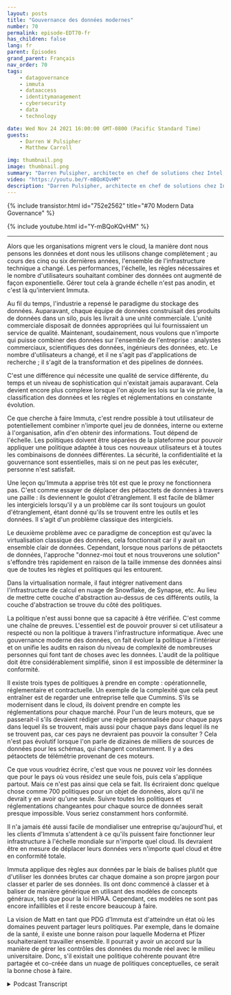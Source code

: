 ```yaml
---
layout: posts
title: "Gouvernance des données modernes"
number: 70
permalink: episode-EDT70-fr
has_children: false
lang: fr
parent: Épisodes
grand_parent: Français
nav_order: 70
tags:
    - datagovernance
    - immuta
    - dataaccess
    - identitymanagement
    - cybersecurity
    - data
    - technology

date: Wed Nov 24 2021 16:00:00 GMT-0800 (Pacific Standard Time)
guests:
    - Darren W Pulsipher
    - Matthew Carroll

img: thumbnail.png
image: thumbnail.png
summary: "Darren Pulsipher, architecte en chef de solutions chez Intel, discute de la réalité et de l'avenir de la gouvernance moderne des données avec Matthew Carroll, PDG d'Immuta."
video: "https://youtu.be/Y-mBQoKQvHM"
description: "Darren Pulsipher, architecte en chef de solutions chez Intel, discute de la réalité et de l'avenir de la gouvernance moderne des données avec Matthew Carroll, PDG d'Immuta."
---
```


<div>
{% include transistor.html id="752e2562" title="#70 Modern Data Governance" %}

{% include youtube.html id="Y-mBQoKQvHM" %}
</div>

---

Alors que les organisations migrent vers le cloud, la manière dont nous pensons les données et dont nous les utilisons change complètement ; au cours des cinq ou six dernières années, l'ensemble de l'infrastructure technique a changé. Les performances, l'échelle, les règles nécessaires et le nombre d'utilisateurs souhaitant combiner des données ont augmenté de façon exponentielle. Gérer tout cela à grande échelle n'est pas anodin, et c'est là qu'intervient Immuta.

Au fil du temps, l'industrie a repensé le paradigme du stockage des données. Auparavant, chaque équipe de données construisait des produits de données dans un silo, puis les livrait à une unité commerciale. L'unité commerciale disposait de données appropriées qui lui fournissaient un service de qualité. Maintenant, soudainement, nous voulons que n'importe qui puisse combiner des données sur l'ensemble de l'entreprise : analystes commerciaux, scientifiques des données, ingénieurs des données, etc. Le nombre d'utilisateurs a changé, et il ne s'agit pas d'applications de recherche ; il s'agit de la transformation et des pipelines de données.

C'est une différence qui nécessite une qualité de service différente, du temps et un niveau de sophistication qui n'existait jamais auparavant. Cela devient encore plus complexe lorsque l'on ajoute les lois sur la vie privée, la classification des données et les règles et réglementations en constante évolution.

Ce que cherche à faire Immuta, c'est rendre possible à tout utilisateur de potentiellement combiner n'importe quel jeu de données, interne ou externe à l'organisation, afin d'en obtenir des informations. Tout dépend de l'échelle. Les politiques doivent être séparées de la plateforme pour pouvoir appliquer une politique adaptée à tous ces nouveaux utilisateurs et à toutes les combinaisons de données différentes. La sécurité, la confidentialité et la gouvernance sont essentielles, mais si on ne peut pas les exécuter, personne n'est satisfait.

Une leçon qu'Immuta a apprise très tôt est que le proxy ne fonctionnera pas. C'est comme essayer de déplacer des pétaoctets de données à travers une paille : ils deviennent le goulot d'étranglement. Il est facile de blâmer les intergiciels lorsqu'il y a un problème car ils sont toujours un goulot d'étranglement, étant donné qu'ils se trouvent entre les outils et les données. Il s'agit d'un problème classique des intergiciels.

Le deuxième problème avec ce paradigme de conception est qu'avec la virtualisation classique des données, cela fonctionnait car il y avait un ensemble clair de données. Cependant, lorsque nous parlons de pétaoctets de données, l'approche "donnez-moi tout et nous trouverons une solution" s'effondre très rapidement en raison de la taille immense des données ainsi que de toutes les règles et politiques qui les entourent.

Dans la virtualisation normale, il faut intégrer nativement dans l'infrastructure de calcul en nuage de Snowflake, de Synapse, etc. Au lieu de mettre cette couche d'abstraction au-dessus de ces différents outils, la couche d'abstraction se trouve du côté des politiques.

La politique n'est aussi bonne que sa capacité à être vérifiée. C'est comme une chaîne de preuves. L'essentiel est de pouvoir prouver si cet utilisateur a respecté ou non la politique à travers l'infrastructure informatique. Avec une gouvernance moderne des données, on fait évoluer la politique à l'intérieur et on unifie les audits en raison du niveau de complexité de nombreuses personnes qui font tant de choses avec les données. L'audit de la politique doit être considérablement simplifié, sinon il est impossible de déterminer la conformité.

Il existe trois types de politiques à prendre en compte : opérationnelle, réglementaire et contractuelle. Un exemple de la complexité que cela peut entraîner est de regarder une entreprise telle que Cummins. S'ils se modernisent dans le cloud, ils doivent prendre en compte les réglementations pour chaque marché. Pour l'un de leurs moteurs, que se passerait-il s'ils devaient rédiger une règle personnalisée pour chaque pays dans lequel ils se trouvent, mais aussi pour chaque pays dans lequel ils ne se trouvent pas, car ces pays ne devraient pas pouvoir la consulter ? Cela n'est pas évolutif lorsque l'on parle de dizaines de milliers de sources de données pour les schémas, qui changent constamment. Il y a des pétaoctets de télémétrie provenant de ces moteurs.

Ce que vous voudriez écrire, c'est que vous ne pouvez voir les données que pour le pays où vous résidez une seule fois, puis cela s'applique partout. Mais ce n'est pas ainsi que cela se fait. Ils écriraient donc quelque chose comme 700 politiques pour un objet de données, alors qu'il ne devrait y en avoir qu'une seule. Suivre toutes les politiques et réglementations changeantes pour chaque source de données serait presque impossible. Vous seriez constamment hors conformité.

Il n'a jamais été aussi facile de mondialiser une entreprise qu'aujourd'hui, et les clients d'Immuta s'attendent à ce qu'ils puissent faire fonctionner leur infrastructure à l'échelle mondiale sur n'importe quel cloud. Ils devraient être en mesure de déplacer leurs données vers n'importe quel cloud et être en conformité totale.

Immuta applique des règles aux données par le biais de balises plutôt que d'utiliser les données brutes car chaque domaine a son propre jargon pour classer et parler de ses données. Ils ont donc commencé à classer et à baliser de manière générique en utilisant des modèles de concepts généraux, tels que pour la loi HIPAA. Cependant, ces modèles ne sont pas encore infaillibles et il reste encore beaucoup à faire.

La vision de Matt en tant que PDG d'Immuta est d'atteindre un état où les domaines peuvent partager leurs politiques. Par exemple, dans le domaine de la santé, il existe une bonne raison pour laquelle Moderna et Pfizer souhaiteraient travailler ensemble. Il pourrait y avoir un accord sur la manière de gérer les contrôles des données du monde réel avec le milieu universitaire. Donc, s'il existait une politique cohérente pouvant être partagée et co-créée dans un nuage de politiques conceptuelles, ce serait la bonne chose à faire.



<details>
<summary> Podcast Transcript </summary>

<p></p>

</details>
